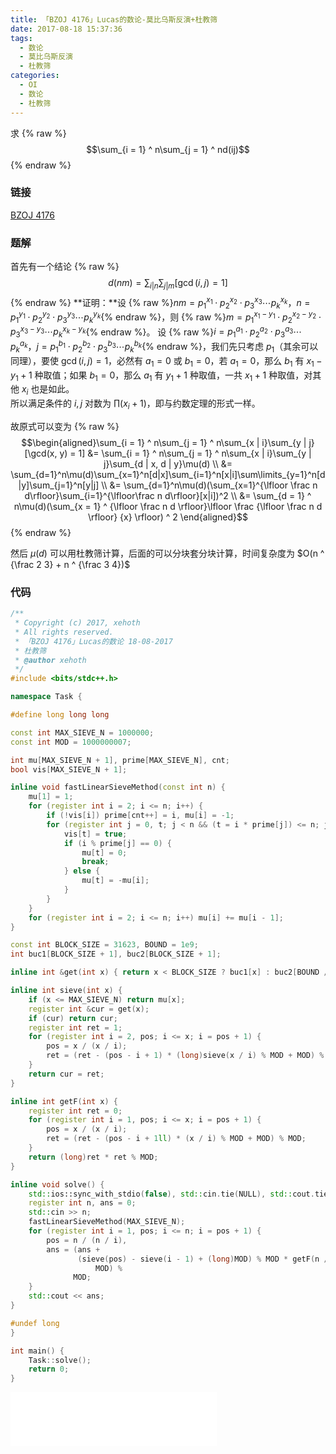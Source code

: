 ```yaml
---
title: 「BZOJ 4176」Lucas的数论-莫比乌斯反演+杜教筛
date: 2017-08-18 15:37:36
tags:
  - 数论
  - 莫比乌斯反演
  - 杜教筛
categories:
  - OI
  - 数论
  - 杜教筛
---
```

求
{% raw %}$$\sum_{i = 1} ^ n\sum_{j = 1} ^ nd(ij)$${% endraw %}

<!-- more -->
### 链接
[BZOJ 4176](http://www.lydsy.com/JudgeOnline/problem.php?id=4176)

### 题解
首先有一个结论
{% raw %}$$d(nm) = \sum_{i | n}\sum_{j | m}[\gcd(i, j) = 1]$${% endraw %}
**证明：**设 {% raw %}$nm = p_1^{x_1}\cdot p_2^{x_2}\cdot p_3^{x_3}\cdots p_k^{x_k}$，$n = p_1^{y_1}\cdot p_2^{y_2}\cdot p_3^{y_3}\cdots p_k^{y_k}${% endraw %}，则 
{% raw %}$m = p_1^{x_1 - y_1}\cdot p_2^{x_2 - y_2}\cdot p_3^{x_3 - y_3}\cdots p_k^{x_k - y_k}${% endraw %}。
设 {% raw %}$i = p_1^{a_1}\cdot p_2^{a_2}\cdot p_3^{a_3}\cdots p_k^{a_k}$，$j = p_1^{b_1}\cdot p_2^{b_2}\cdot p_3^{b_3}\cdots p_k^{b_k}${% endraw %}，我们先只考虑 $p_1$（其余可以同理），要使 $\gcd(i, j) = 1$，必然有 $a_1 = 0$ 或 $b_1 = 0$，若 $a_1 = 0$，那么 $b_1$ 有 $x_1 - y_1 + 1$ 种取值；如果 $b_1 = 0$，那么 $a_1$ 有 $y_1 + 1$ 种取值，一共 $x_1 + 1$ 种取值，对其他 $x_i$ 也是如此。  
所以满足条件的 $i, j$ 对数为 $\prod(x_i + 1)$，即与约数定理的形式一样。

故原式可以变为
{% raw %}$$\begin{aligned}\sum_{i = 1} ^ n\sum_{j = 1} ^ n\sum_{x | i}\sum_{y | j}[\gcd(x, y) = 1] &= \sum_{i = 1} ^ n\sum_{j = 1} ^ n\sum_{x | i}\sum_{y | j}\sum_{d | x, d | y}\mu(d) \\
&= \sum_{d=1}^n\mu(d)\sum_{x=1}^n[d|x]\sum_{i=1}^n[x|i]\sum\limits_{y=1}^n[d|y]\sum_{j=1}^n[y|j] \\
&= \sum_{d=1}^n\mu(d)(\sum_{x=1}^{\lfloor \frac n d\rfloor}\sum_{i=1}^{\lfloor\frac n d\rfloor}[x|i])^2 \\
&= \sum_{d = 1} ^ n\mu(d)(\sum_{x = 1} ^ {\lfloor \frac n d \rfloor}\lfloor \frac {\lfloor \frac n d \rfloor} {x} \rfloor) ^ 2
\end{aligned}$${% endraw %}

然后 $\mu(d)$ 可以用杜教筛计算，后面的可以分块套分块计算，时间复杂度为 $O(n ^ {\frac 2 3} + n ^ {\frac 3 4})$

### 代码
``` cpp
/**
 * Copyright (c) 2017, xehoth
 * All rights reserved.
 * 「BZOJ 4176」Lucas的数论 18-08-2017
 * 杜教筛
 * @author xehoth
 */
#include <bits/stdc++.h>

namespace Task {

#define long long long

const int MAX_SIEVE_N = 1000000;
const int MOD = 1000000007;

int mu[MAX_SIEVE_N + 1], prime[MAX_SIEVE_N], cnt;
bool vis[MAX_SIEVE_N + 1];

inline void fastLinearSieveMethod(const int n) {
    mu[1] = 1;
    for (register int i = 2; i <= n; i++) {
        if (!vis[i]) prime[cnt++] = i, mu[i] = -1;
        for (register int j = 0, t; j < n && (t = i * prime[j]) <= n; j++) {
            vis[t] = true;
            if (i % prime[j] == 0) {
                mu[t] = 0;
                break;
            } else {
                mu[t] = -mu[i];
            }
        }
    }
    for (register int i = 2; i <= n; i++) mu[i] += mu[i - 1];
}

const int BLOCK_SIZE = 31623, BOUND = 1e9;
int buc1[BLOCK_SIZE + 1], buc2[BLOCK_SIZE + 1];

inline int &get(int x) { return x < BLOCK_SIZE ? buc1[x] : buc2[BOUND / x]; }

inline int sieve(int x) {
    if (x <= MAX_SIEVE_N) return mu[x];
    register int &cur = get(x);
    if (cur) return cur;
    register int ret = 1;
    for (register int i = 2, pos; i <= x; i = pos + 1) {
        pos = x / (x / i);
        ret = (ret - (pos - i + 1) * (long)sieve(x / i) % MOD + MOD) % MOD;
    }
    return cur = ret;
}

inline int getF(int x) {
    register int ret = 0;
    for (register int i = 1, pos; i <= x; i = pos + 1) {
        pos = x / (x / i);
        ret = (ret - (pos - i + 1ll) * (x / i) % MOD + MOD) % MOD;
    }
    return (long)ret * ret % MOD;
}

inline void solve() {
    std::ios::sync_with_stdio(false), std::cin.tie(NULL), std::cout.tie(NULL);
    register int n, ans = 0;
    std::cin >> n;
    fastLinearSieveMethod(MAX_SIEVE_N);
    for (register int i = 1, pos; i <= n; i = pos + 1) {
        pos = n / (n / i),
        ans = (ans +
               (sieve(pos) - sieve(i - 1) + (long)MOD) % MOD * getF(n / i) %
                   MOD) %
              MOD;
    }
    std::cout << ans;
}

#undef long
}

int main() {
    Task::solve();
    return 0;
}
```

<iframe frameborder="no" border="0" marginwidth="0" marginheight="0" width=330 height=86 src="//music.163.com/outchain/player?type=2&id=498286385&auto=1&height=66"></iframe>